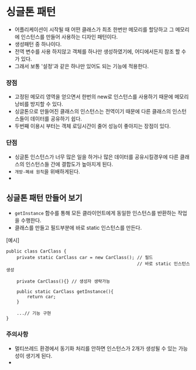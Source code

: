# 싱글톤 패턴
 - 어플리케이션이 시작될 때 어떤 클래스가 최초 한번만 메모리를 할당하고 그 메모리에 인스턴스를 만들어 사용하는 디자인 패턴이다.
 -  생성패턴 중 하나이다.
 - 전역 변수를 사용 하지않고 객체를 하나만 생성하였기에, 어디에서든지 참조 할 수가 있다. 
 - 그래서 보통 '설정'과 같은 하나만 있어도 되는 기능에 적용한다. 

### 장점
 - 고정된 메모리 영역을 얻으면서 한번의 new로 인스턴스를 사용하기 때문에 메모리 낭비를 방지할 수 있다.
 - 싱글톤으로 만들어진 클래스의 인스턴스는 전역이기 때문에 다른 클래스의 인스턴스들이 데이터를 공유하기 쉽다.
 - 두번째 이용시 부터는 객체 로딩시간이 줄어 성능이 좋아지는 장점이 있다.

### 단점
 - 싱글톤 인스턴스가 너무 많은 일을 하거나 많은 데이터를 공유시킬경우에 다른 클래스의 인스턴스들 간에 결합도가 높아지게 된다.
 - `개방-폐쇄 원칙`을 위배하게된다.
 - 
## 싱글톤 패턴 만들어 보기
 - `getInstance` 함수를 통해 모든 클라이언트에게 동일한 인스턴스를 반환하는 작업을 수행한다.
 - 클래스를 만들고 필드부분에 바로 static 인스턴스를 만든다.

[예시]
```
public class CarClass {
    private static CarClass car = new CarClass(); // 필드 
                                                  // 바로 static 인스턴스 생성

    private CarClass(){} // 생성자 생략가능

    public static CarClass getInstance(){
        return car;
    }
    
    ...// 기능 구현 
}
```

### 주의사항
 - 멀티쓰레드 환경에서 동기화 처리를 안하면 인스턴스가 2개가 생성될 수 있는 가능성이 생기게 된다. 
 - 

